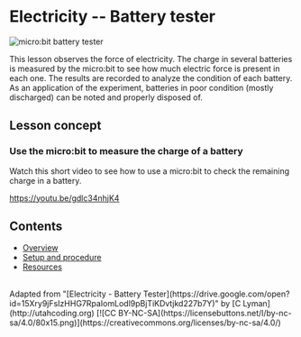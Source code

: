 # Electricity -- Battery tester

![micro:bit battery tester](/static/courses/ucp-science/electricity/battery-tester.jpg)

This lesson observes the force of electricity. The charge in several batteries is measured by the micro:bit to see how much electric force is present in each one. The results are recorded to analyze the condition of each battery. As an application of the experiment, batteries in poor condition (mostly discharged) can be noted and properly disposed of.

## Lesson concept

### Use the micro:bit to measure the charge of a battery

Watch this short video to see how to use a micro:bit to check the remaining charge in a battery.

https://youtu.be/gdlc34nhjK4

## Contents

* [Overview](/courses/ucp-science/electricity/overview)
* [Setup and procedure](/courses/ucp-science/electricity/setup-procedure)
* [Resources](/courses/ucp-science/electricity/resources)

<br/>
Adapted from "[Electricity - Battery Tester](https://drive.google.com/open?id=15Xry9jFsIzHHG7RpaIomLodl9pBjTiKDvtjkd227b7Y)" by [C Lyman](http://utahcoding.org) [![CC BY-NC-SA](https://licensebuttons.net/l/by-nc-sa/4.0/80x15.png)](https://creativecommons.org/licenses/by-nc-sa/4.0/)
